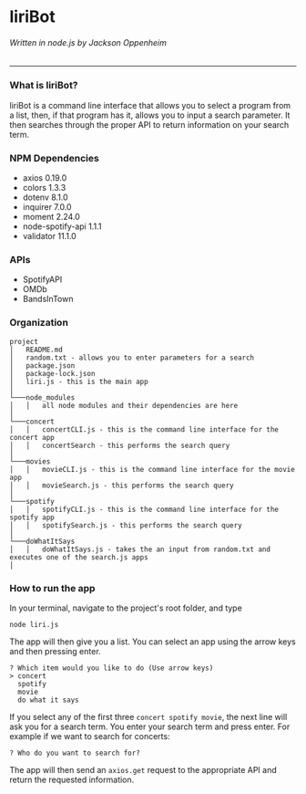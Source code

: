 # liriBot

###### Written in node.js by Jackson Oppenheim

---

### What is liriBot?

liriBot is a command line interface that allows you to select a program from a list, then, if that program has it, allows you to input a search parameter. It then searches through the proper API to return information on your search term.

### NPM Dependencies

-  axios 0.19.0
-  colors 1.3.3
-  dotenv 8.1.0
-  inquirer 7.0.0
-  moment 2.24.0
-  node-spotify-api 1.1.1
-  validator 11.1.0

### APIs

-  SpotifyAPI
-  OMDb
-  BandsInTown

### Organization

```
project
│   README.md
│   random.txt - allows you to enter parameters for a search
│   package.json
│   package-lock.json
│   liri.js - this is the main app
│
└───node_modules
│   │   all node modules and their dependencies are here
│
└───concert
│   │   concertCLI.js - this is the command line interface for the concert app
│   │   concertSearch - this performs the search query
│
└───movies
│   │   movieCLI.js - this is the command line interface for the movie app
│   │   movieSearch.js - this performs the search query
│
└───spotify
│   │   spotifyCLI.js - this is the command line interface for the spotify app
│   │   spotifySearch.js - this performs the search query
│
└───doWhatItSays
│   │   doWhatItSays.js - takes the an input from random.txt and executes one of the search.js apps
│

```

### How to run the app

In your terminal, navigate to the project's root folder, and type

```
node liri.js
```

The app will then give you a list. You can select an app using the arrow keys and then pressing enter.

```
? Which item would you like to do (Use arrow keys)
> concert
  spotify
  movie
  do what it says
```

If you select any of the first three `concert spotify movie`, the next line will ask you for a search term. You enter your search term and press enter. For example if we want to search for concerts:

```
? Who do you want to search for?
```

The app will then send an `axios.get` request to the appropriate API and return the requested information.
